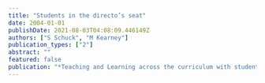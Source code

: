 ```yaml
---
title: "Students in the directo’s seat"
date: 2004-01-01
publishDate: 2021-08-03T04:08:09.446149Z
authors: ["S Schuck", "M Kearney"]
publication_types: ["2"]
abstract: ""
featured: false
publication: "*Teaching and Learning across the curriculum with student-generated video*"
---
```


